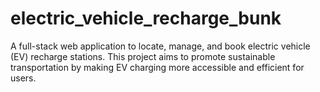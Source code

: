 # electric_vehicle_recharge_bunk
A full-stack web application to locate, manage, and book electric vehicle (EV) recharge stations. This project aims to promote sustainable transportation by making EV charging more accessible and efficient for users.

